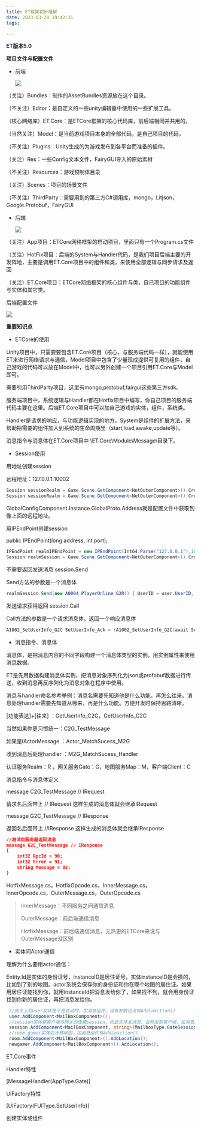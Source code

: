 ```yaml
---
title: ET框架初步理解
date: 2023-03-20 19:42:31
tags:

---
```


**ET版本5.0**

**项目文件与配置文件**

* 前端
  
  ![](ET框架初步理解/4a45803c69ed8b7283f933aa6e1748973976ef4c.png)

（关注）Bundles：制作的AssetBundles资源放在这个目录。

（不关注）Editor：是自定义的一些unity编辑器中使用的一些扩展工具。

<!--more-->

（核心网络库）ET.Core：是ETCore框架的核心代码库，前后端相同并共用的。

（当然关注）Model：是当前游戏项目本身的全部代码，是自己项目的代码。

（不关注）Plugins：Unity生成的为游戏发布到各平台而准备的插件。

（关注）Res：一些Config文本文件，FairyGUI导入的原始素材

（不关注）Resources：游戏预制体目录

（关注）Scenes：项目的场景文件

（不关注）ThirdParty：需要用到的第三方C#调用库，mongo，Litjson，Google.Protobuf，FairyGUI

* 后端
  
  ![](ET框架初步理解/7845ce3fdee147fca9d5c7fe4d86a890b717ecfe.png)

（关注）App项目：ETCore网格框架的启动项目，里面只有一个Program.cs文件

（关注）HotFix项目：后端的System与Handler代码，是我们项目后端主要的开发阵地，主要是调用ET.Core项目中的组件和类，来使用全部逻辑与同步请求及返回

（关注）ET.Core项目：ETCore网络框架的核心组件与类，自己项目的功能组件与实体和其它类。

   后端配置文件

![](ET框架初步理解/6e285ffc782c8443b1070964510e9530573f6c2d.png)

**重要知识点**

* ETCore的使用

Unity项目中，只需要要包含ET.Core项目（核心，与服务端代码一样），就能使用ET来进行网络请求与通信，Model项目中包含了少量现成提供可复用的组件，自己游戏的代码可以放在Model中，也可以另外创建一个项目引用ET.Core与Model即可。

需要引用ThirdParty项目，这里有mongo,protobuf,fairgui这些第三方sdk。

服务端项目中，系统逻辑与Handler都在Hotfix项目中编写，你自己项目的服务端代码主要在这里。后端ET.Core项目中可以加自己游戏的实体，组件，系统类。

Handler是请求的响应，与功能逻辑实现的地方。System是组件的扩展方法，来帮助把需要的组件加入到系统的生命周期里（start,load,awake,update等）。

消息指令与消息体在ET.Core项目中 \ET.Core\Module\Message\目录下。

* Session使用

用地址创建session 

远程地址：127.0.0.1:10002

```C#
Session sessionRealm = Game.Scene.GetComponent<NetOuterComponent>().Create("127.0.0.1:10002");
Session sessionRealm = Game.Scene.GetComponent<NetOuterComponent>().Create(GlobalConfigComponent.Instance.GlobalProto.Address);
```

GlobalConfigComponent.Instance.GlobalProto.Address就是配置文件中获取到像上面的远程地址。

用IPEndPoint创建session 

public IPEndPoint(long address, int port);

```C#
IPEndPoint realmIPEndPoint = new IPEndPoint(Int64.Parse("127.0.0.1"),10002);
Session realmSession = Game.Scene.GetComponent<NetOuterComponent>().Create(realmIPEndPoint);
```

不需要返回发送消息 session.Send

Send方法的参数是一个消息体

```C#
realmSession.Send(new A0004_PlayerOnline_G2R() { UserID = user.UserID, GateAppID = config.StartConfig.AppId });
```

发送请求获得返回 session.Call

Call方法的参数是一个请求消息体，返回一个响应消息体

```C#
A1002_SetUserInfo_G2C SetUserInfo_Ack = (A1002_SetUserInfo_G2C)await SessionComponent.Instance.Session.Call(SetUserInfo_Req);
```

* 消息指令、消息体

消息体，是把消息内容的不同字段构建一个消息体类型的实例，用实例属性来使用消息数据。

ET是先用数据构建消息体实例，把消息对象序列化为json或profobuf数据进行传送，收到消息再反序列化为消息对象在程序中使用。

消息与handler命名参考举例：消息名需要先知道他是什么功能，再怎么往来。消息处理handler需要先知道从哪来，再是什么功能。方便开发时保持思路清晰。

[功能表达]+[往来] ：GetUserInfo_C2G，GetUserInfo_G2C

当然如果你更习惯统一：C2G_TestMessage

如果是IActorMessage ：Actor_MatchSucess_M2G

收到消息后处理handler ：M2G_MatchSucess_Handler

认证服务Realm：R ，网关服务Gate：G，地图服务Map：M，客户端Client：C

消息指令与消息体定义

message C2G_TestMessage // IRequest

请求名后面带上 // IRequest 这样生成的消息体就会继承IRequest

message G2C_TestMessage // IResponse

返回名后面带上 //IResponse 这样生成的消息体就会继承IResponse

```Json
//测试向服务器返回消息
message G2C_TestMessage // IResponse
{
    int32 RpcId = 90;
    int32 Error = 91;
    string Message = 92;
}
```

HotfixMessage.cs，HotfixOpcode.cs，InnerMessage.cs，InnerOpcode.cs，OuterMessage.cs，OuterOpcode.cs

> InnerMessage：不同服务之间通信消息
> 
> OuterMessage：前后端通信消息
> 
> HotfixMessage：前后端通信消息，无热更的ETCore来说与OuterMessage没区别

* 实体间Actor通信

理解为什么要用actor通信：

Entity.Id是实体的身份证号，instanceID是居住证号，实体instanceID是会换的，比如到了别的地图。actor系统会保存你的身份证和你在哪个地图的居住证。如果用居住证能找到你，就用instanceId把消息发给你了，如果找不到，就会用身份证找到你新的居住证，再把消息发给你。

```C#
 //网关上的user实体是不是变动的，加消息组件，没有参数也没有AddLoaction()
 user.AddComponent<MailBoxComponent>();
 //session实体是客户端与网关的连接session，向此实体发消息，会转发到客户端，加消息组件带MailboxType.GateSession参数
 session.AddComponent<MailBoxComponent, string>(MailboxType.GateSession);
 //room,gamer实体会迁移地图，加消息组件有AddLoaction()
 room.AddComponent<MailBoxComponent>().AddLocation();
 newgamer.AddComponent<MailBoxComponent>().AddLocation();
```

ET.Core事件

Handler特性

[MessageHandler(AppType.Gate)] 

UIFactory特性

[UIFactory(FUIType.SetUserInfo)]

创建实体或组件